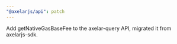 ```yaml
---
"@axelarjs/api": patch
---
```


Add getNativeGasBaseFee to the axelar-query API, migrated it from axelarjs-sdk.

